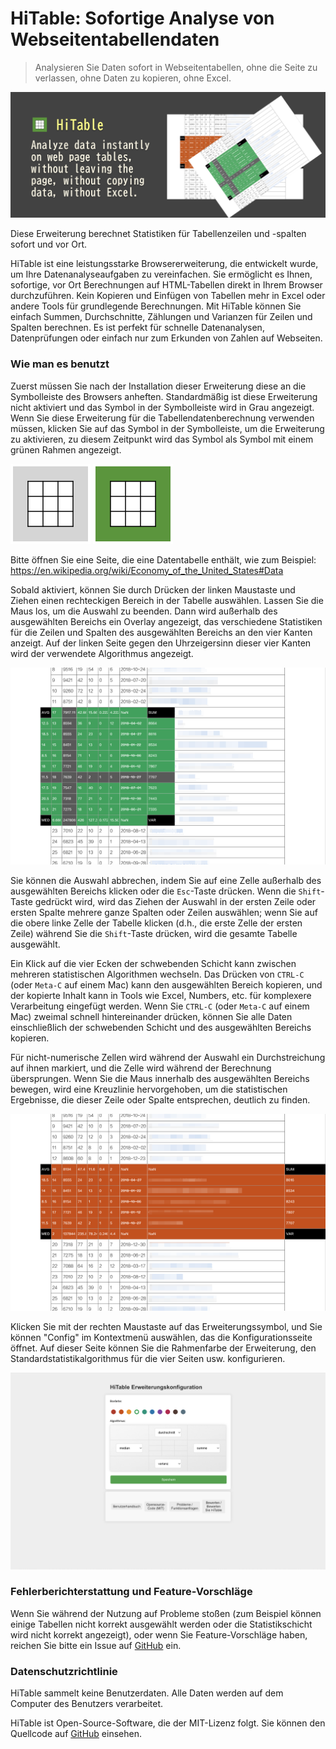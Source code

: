 HiTable: Sofortige Analyse von Webseitentabellendaten
===

> Analysieren Sie Daten sofort in Webseitentabellen, ohne die Seite zu verlassen, ohne Daten zu kopieren, ohne Excel.

![](assets/tile-1.png)

Diese Erweiterung berechnet Statistiken für Tabellenzeilen und -spalten sofort und vor Ort.

HiTable ist eine leistungsstarke Browsererweiterung, die entwickelt wurde, um Ihre Datenanalyseaufgaben zu vereinfachen. Sie ermöglicht es Ihnen, sofortige, vor Ort Berechnungen auf HTML-Tabellen direkt in Ihrem Browser durchzuführen. Kein Kopieren und Einfügen von Tabellen mehr in Excel oder andere Tools für grundlegende Berechnungen. Mit HiTable können Sie einfach Summen, Durchschnitte, Zählungen und Varianzen für Zeilen und Spalten berechnen. Es ist perfekt für schnelle Datenanalysen, Datenprüfungen oder einfach nur zum Erkunden von Zahlen auf Webseiten.

### Wie man es benutzt

Zuerst müssen Sie nach der Installation dieser Erweiterung diese an die Symbolleiste des Browsers anheften. Standardmäßig ist diese Erweiterung nicht aktiviert und das Symbol in der Symbolleiste wird in Grau angezeigt. Wenn Sie diese Erweiterung für die Tabellendatenberechnung verwenden müssen, klicken Sie auf das Symbol in der Symbolleiste, um die Erweiterung zu aktivieren, zu diesem Zeitpunkt wird das Symbol als Symbol mit einem grünen Rahmen angezeigt.

![](../assets/inactive.png)
![](../assets/active.png)

Bitte öffnen Sie eine Seite, die eine Datentabelle enthält, wie zum Beispiel: 
https://en.wikipedia.org/wiki/Economy_of_the_United_States#Data

Sobald aktiviert, können Sie durch Drücken der linken Maustaste und Ziehen einen rechteckigen Bereich in der Tabelle auswählen. Lassen Sie die Maus los, um die Auswahl zu beenden. Dann wird außerhalb des ausgewählten Bereichs ein Overlay angezeigt, das verschiedene Statistiken für die Zeilen und Spalten des ausgewählten Bereichs an den vier Kanten anzeigt. Auf der linken Seite gegen den Uhrzeigersinn dieser vier Kanten wird der verwendete Algorithmus angezeigt.

![](assets/screenshot-1.png)

Sie können die Auswahl abbrechen, indem Sie auf eine Zelle außerhalb des ausgewählten Bereichs klicken oder die `Esc`-Taste drücken. Wenn die `Shift`-Taste gedrückt wird, wird das Ziehen der Auswahl in der ersten Zeile oder ersten Spalte mehrere ganze Spalten oder Zeilen auswählen; wenn Sie auf die obere linke Zelle der Tabelle klicken (d.h., die erste Zelle der ersten Zeile) während Sie die `Shift`-Taste drücken, wird die gesamte Tabelle ausgewählt.

Ein Klick auf die vier Ecken der schwebenden Schicht kann zwischen mehreren statistischen Algorithmen wechseln. Das Drücken von `CTRL-C` (oder `Meta-C` auf einem Mac) kann den ausgewählten Bereich kopieren, und der kopierte Inhalt kann in Tools wie Excel, Numbers, etc. für komplexere Verarbeitung eingefügt werden. Wenn Sie `CTRL-C` (oder `Meta-C` auf einem Mac) zweimal schnell hintereinander drücken, können Sie alle Daten einschließlich der schwebenden Schicht und des ausgewählten Bereichs kopieren.

Für nicht-numerische Zellen wird während der Auswahl ein Durchstreichung auf ihnen markiert, und die Zelle wird während der Berechnung übersprungen. Wenn Sie die Maus innerhalb des ausgewählten Bereichs bewegen, wird eine Kreuzlinie hervorgehoben, um die statistischen Ergebnisse, die dieser Zeile oder Spalte entsprechen, deutlich zu finden.

![](assets/screenshot-2.png)

Klicken Sie mit der rechten Maustaste auf das Erweiterungssymbol, und Sie können "Config" im Kontextmenü auswählen, das die Konfigurationsseite öffnet. Auf dieser Seite können Sie die Rahmenfarbe der Erweiterung, den Standardstatistikalgorithmus für die vier Seiten usw. konfigurieren.

![](assets/config-de.png)

### Fehlerberichterstattung und Feature-Vorschläge

Wenn Sie während der Nutzung auf Probleme stoßen (zum Beispiel können einige Tabellen nicht korrekt ausgewählt werden oder die Statistikschicht wird nicht korrekt angezeigt), oder wenn Sie Feature-Vorschläge haben, reichen Sie bitte ein Issue auf [GitHub](https://github.com/wxy/HiTable/issues) ein.

### Datenschutzrichtlinie

HiTable sammelt keine Benutzerdaten. Alle Daten werden auf dem Computer des Benutzers verarbeitet.

HiTable ist Open-Source-Software, die der MIT-Lizenz folgt. Sie können den Quellcode auf [GitHub](https://github.com/wxy/HiTable) einsehen.
